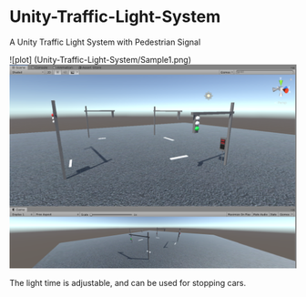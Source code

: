 # Unity-Traffic-Light-System
 A Unity Traffic Light System with Pedestrian Signal
 
 ![plot] (Unity-Traffic-Light-System/Sample1.png)
 ![Test Image 1](Sample1.png)

 The light time is adjustable, and can be used for stopping cars.
